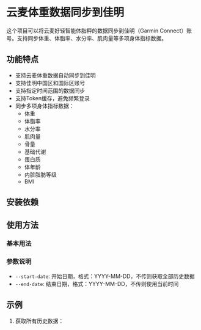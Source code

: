 # 云麦体重数据同步到佳明

这个项目可以将云麦好轻智能体脂秤的数据同步到佳明（Garmin Connect）账号。支持同步体重、体脂率、水分率、肌肉量等多项身体指标数据。

## 功能特点

- 支持云麦体重数据自动同步到佳明
- 支持佳明中国区和国际区账号
- 支持指定时间范围的数据同步
- 支持Token缓存，避免频繁登录
- 同步多项身体指标数据：
  - 体重
  - 体脂率
  - 水分率
  - 肌肉量
  - 骨量
  - 基础代谢
  - 蛋白质
  - 体年龄
  - 内脏脂肪等级
  - BMI

## 安装依赖

## 使用方法

### 基本用法

### 参数说明

- `--start-date`: 开始日期，格式：YYYY-MM-DD，不传则获取全部历史数据
- `--end-date`: 结束日期，格式：YYYY-MM-DD，不传则使用当前时间

## 示例

1. 获取所有历史数据：